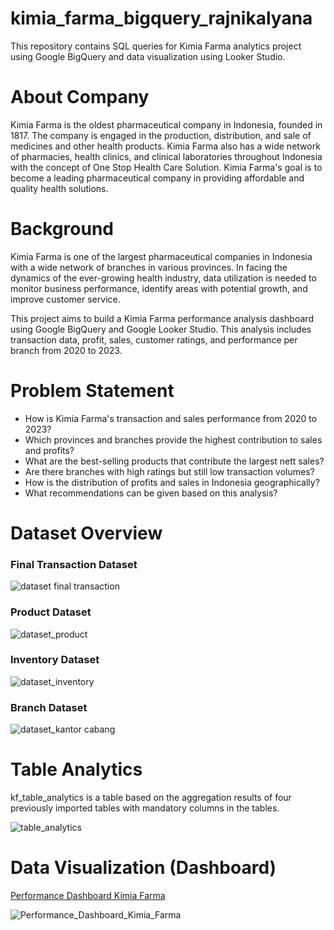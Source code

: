 # kimia_farma_bigquery_rajnikalyana
This repository contains SQL queries for Kimia Farma analytics project using Google BigQuery and data visualization using Looker Studio.

# About Company
Kimia Farma is the oldest pharmaceutical company in Indonesia, founded in 1817. The company is engaged in the production, distribution, and sale of medicines and other health products. Kimia Farma also has a wide network of pharmacies, health clinics, and clinical laboratories throughout Indonesia with the concept of One Stop Health Care Solution. Kimia Farma's goal is to become a leading pharmaceutical company in providing affordable and quality health solutions.

# Background
Kimia Farma is one of the largest pharmaceutical companies in Indonesia with a wide network of branches in various provinces. In facing the dynamics of the ever-growing health industry, data utilization is needed to monitor business performance, identify areas with potential growth, and improve customer service.

This project aims to build a Kimia Farma performance analysis dashboard using Google BigQuery and Google Looker Studio. This analysis includes transaction data, profit, sales, customer ratings, and performance per branch from 2020 to 2023.

# Problem Statement
- How is Kimia Farma's transaction and sales performance from 2020 to 2023?
- Which provinces and branches provide the highest contribution to sales and profits?
- What are the best-selling products that contribute the largest nett sales?
- Are there branches with high ratings but still low transaction volumes?
- How is the distribution of profits and sales in Indonesia geographically?
- What recommendations can be given based on this analysis?


# Dataset Overview
### Final Transaction Dataset
![dataset final transaction](https://github.com/user-attachments/assets/60e1095d-2daf-483f-a1cd-27a413b0241a)

### Product Dataset
![dataset_product](https://github.com/user-attachments/assets/e6fade98-144e-48bd-9716-5d158887f0af)

### Inventory Dataset
![dataset_inventory](https://github.com/user-attachments/assets/ef08cb4c-6fb0-4cf3-ad42-f4fc3dadfb0c)

### Branch Dataset
![dataset_kantor cabang](https://github.com/user-attachments/assets/1f05611e-69f5-4dd5-8596-8ddf80d0bd62)


# Table Analytics
kf_table_analytics is a table based on the aggregation results of four previously imported tables with mandatory columns in the tables.


![table_analytics](https://github.com/user-attachments/assets/a780796f-d7ca-4ada-ba6c-bcf2daa0c1c6)

# Data Visualization (Dashboard)
[Performance Dashboard Kimia Farma](https://lookerstudio.google.com/reporting/c2e29eee-d4a7-4e10-8554-9774951ad8e4)


![Performance_Dashboard_Kimia_Farma](https://github.com/user-attachments/assets/0d8f9ac6-a6b2-4edb-9436-7a86f88b41f3)
